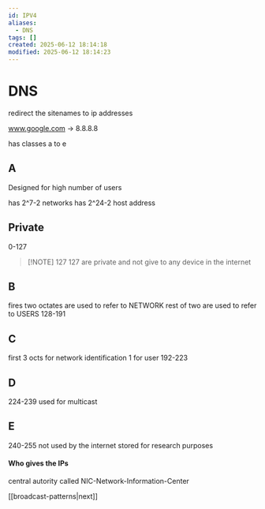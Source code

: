 ```yaml
---
id: IPV4
aliases:
  - DNS
tags: []
created: 2025-06-12 18:14:18
modified: 2025-06-12 18:14:23
---
```



# DNS
redirect the sitenames to ip addresses

www.google.com -> 8.8.8.8

has classes a to e

## A
Designed for high number of users

has 2^7-2 networks
has 2^24-2 host address

## Private
0-127
> [!NOTE] 127
> 127 are private and not give to any device in the internet

## B
fires two octates are used to refer to NETWORK
rest of two are used to refer to USERS
128-191

## C
first 3 octs for network identification
1 for user
192-223

## D
224-239
used for multicast

## E
240-255
not used by the internet
stored for research purposes


#### Who gives the IPs
central autority called NIC-Network-Information-Center


[[broadcast-patterns|next]]
